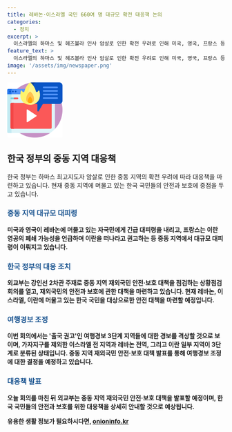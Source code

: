 ```yaml
---
title: 레바논·이스라엘 국민 660여 명 대규모 확전 대응책 논의
categories:
  - 정치
excerpt: >
  이스라엘의 하마스 및 헤즈볼라 인사 암살로 인한 확전 우려로 인해 미국, 영국, 프랑스 등이 레바논에 머물고 있는 자국민에게 긴급 대피령을 내리고 있는 가운데, 우리 정부도 대응에 나섰습니다. 이에 관련하여 외교부는 중동 지역 재외국민 안전·보호 대책을 점검하고 있으며, 이스라엘, 레바논, 이란에 머물고 있는 우리 국민들의 안전을 우선 고려하고 있습니다. 현재 이스라엘 전 지역과 레바논 전역, 이란 일부 지역이 여행경보 3단계로 분류되어 있으며, 오늘 회의를 통해 발표가 예정되어 있습니다. [출처: YTN]
feature_text: >
  이스라엘의 하마스 및 헤즈볼라 인사 암살로 인한 확전 우려로 인해 미국, 영국, 프랑스 등이 레바논에 머물고 있는 자국민에게 긴급 대피령을 내리고 있는 가운데, 우리 정부도 대응에 나섰습니다. 이에 관련하여 외교부는 중동 지역 재외국민 안전·보호 대책을 점검하고 있으며, 이스라엘, 레바논, 이란에 머물고 있는 우리 국민들의 안전을 우선 고려하고 있습니다. 현재 이스라엘 전 지역과 레바논 전역, 이란 일부 지역이 여행경보 3단계로 분류되어 있으며, 오늘 회의를 통해 발표가 예정되어 있습니다. [출처: YTN]
image: '/assets/img/newspaper.png'
---
```


<p><img src="/assets/img/news.png" alt="rentncar 속보" /></p>

<h2 data-ke-size="size26">한국 정부의 중동 지역 대응책</h2>

<p data-ke-size="size16">한국 정부는 하마스 최고지도자 암살로 인한 중동 지역의 확전 우려에 따라 대응책을 마련하고 있습니다. 현재 중동 지역에 머물고 있는 한국 국민들의 안전과 보호에 중점을 두고 있습니다.</p>

<h3><b><span style="color: #1a5490;">중동 지역 대규모 대피령</span><b></h3>

<p data-ke-size="size16">미국과 영국이 레바논에 머물고 있는 자국민에게 긴급 대피령을 내리고, 프랑스는 이란 영공의 폐쇄 가능성을 언급하며 이란을 떠나라고 권고하는 등 중동 지역에서 대규모 대피령이 이뤄지고 있습니다.</p>

<h3><b><span style="color: #1a5490;">한국 정부의 대응 조치</span><b></h3>

<p data-ke-size="size16">외교부는 강인선 2차관 주재로 중동 지역 재외국민 안전·보호 대책을 점검하는 상황점검회의를 열고, 재외국민의 안전과 보호에 관한 대책을 마련하고 있습니다. 현재 레바논, 이스라엘, 이란에 머물고 있는 한국 국민을 대상으로한 안전 대책을 마련할 예정입니다.</p>

<h3><b><span style="color: #1a5490;">여행경보 조정</span><b></h3>

<p data-ke-size="size16">이번 회의에서는 '출국 권고'인 여행경보 3단계 지역들에 대한 경보를 격상할 것으로 보이며, 가자지구를 제외한 이스라엘 전 지역과 레바논 전역, 그리고 이란 일부 지역이 3단계로 분류된 상태입니다. 중동 지역 재외국민 안전·보호 대책 발표를 통해 여행경보 조정에 대한 결정을 예정하고 있습니다.</p>

<h3><b><span style="color: #1a5490;">대응책 발표</span><b></h3>

<p data-ke-size="size16">오늘 회의를 마친 뒤 외교부는 중동 지역 재외국민 안전·보호 대책을 발표할 예정이며, 한국 국민들의 안전과 보호를 위한 대응책을 상세히 안내할 것으로 예상됩니다.</p>
유용한 생활 정보가 필요하시다면, <a href="https://onioninfo.kr" rel="dofollow">onioninfo.kr</a>


